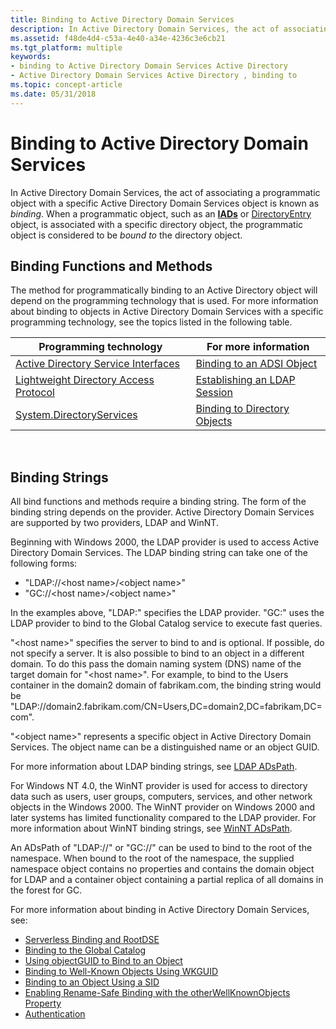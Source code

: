 ```yaml
---
title: Binding to Active Directory Domain Services
description: In Active Directory Domain Services, the act of associating a programmatic object with a specific Active Directory Domain Services object is known as binding.
ms.assetid: f48de4d4-c53a-4e40-a34e-4236c3e6cb21
ms.tgt_platform: multiple
keywords:
- binding to Active Directory Domain Services Active Directory
- Active Directory Domain Services Active Directory , binding to
ms.topic: concept-article
ms.date: 05/31/2018
---
```


# Binding to Active Directory Domain Services

In Active Directory Domain Services, the act of associating a programmatic object with a specific Active Directory Domain Services object is known as *binding*. When a programmatic object, such as an [**IADs**](/windows/desktop/api/iads/nn-iads-iads) or [DirectoryEntry](/dotnet/api/system.directoryservices.directoryentry?view=dotnet-plat-ext-3.1&preserve-view=true) object, is associated with a specific directory object, the programmatic object is considered to be *bound to* the directory object.

## Binding Functions and Methods

The method for programmatically binding to an Active Directory object will depend on the programming technology that is used. For more information about binding to objects in Active Directory Domain Services with a specific programming technology, see the topics listed in the following table.



| Programming technology                                                                       | For more information                                                           |
|----------------------------------------------------------------------------------------------|--------------------------------------------------------------------------------|
| [Active Directory Service Interfaces](/windows/desktop/ADSI/active-directory-service-interfaces-adsi)         | [Binding to an ADSI Object](/windows/desktop/ADSI/binding-to-an-adsi-object)                    |
| [Lightweight Directory Access Protocol](/previous-versions/windows/desktop/ldap/lightweight-directory-access-protocol-ldap-api) | [Establishing an LDAP Session](/previous-versions/windows/desktop/ldap/establishing-an-ldap-session)              |
| [System.DirectoryServices](/dotnet/api/system.directoryservices)                 | [Binding to Directory Objects](/previous-versions/ms180840(v=vs.90)) |



 

## Binding Strings

All bind functions and methods require a binding string. The form of the binding string depends on the provider. Active Directory Domain Services are supported by two providers, LDAP and WinNT.

Beginning with Windows 2000, the LDAP provider is used to access Active Directory Domain Services. The LDAP binding string can take one of the following forms:

-   "LDAP://\<host name\>/\<object name\>"
-   "GC://\<host name\>/\<object name\>"

In the examples above, "LDAP:" specifies the LDAP provider. "GC:" uses the LDAP provider to bind to the Global Catalog service to execute fast queries.

"&lt;host name&gt;" specifies the server to bind to and is optional. If possible, do not specify a server. It is also possible to bind to an object in a different domain. To do this pass the domain naming system (DNS) name of the target domain for "&lt;host name&gt;". For example, to bind to the Users container in the domain2 domain of fabrikam.com, the binding string would be "LDAP://domain2.fabrikam.com/CN=Users,DC=domain2,DC=fabrikam,DC=com".

"&lt;object name&gt;" represents a specific object in Active Directory Domain Services. The object name can be a distinguished name or an object GUID.

For more information about LDAP binding strings, see [LDAP ADsPath](/windows/desktop/ADSI/ldap-adspath).

For Windows NT 4.0, the WinNT provider is used for access to directory data such as users, user groups, computers, services, and other network objects in the Windows 2000. The WinNT provider on Windows 2000 and later systems has limited functionality compared to the LDAP provider. For more information about WinNT binding strings, see [WinNT ADsPath](/windows/desktop/ADSI/winnt-adspath).

An ADsPath of "LDAP://" or "GC://" can be used to bind to the root of the namespace. When bound to the root of the namespace, the supplied namespace object contains no properties and contains the domain object for LDAP and a container object containing a partial replica of all domains in the forest for GC.

For more information about binding in Active Directory Domain Services, see:

-   [Serverless Binding and RootDSE](serverless-binding-and-rootdse.md)
-   [Binding to the Global Catalog](binding-to-the-global-catalog.md)
-   [Using objectGUID to Bind to an Object](using-objectguid-to-bind-to-an-object.md)
-   [Binding to Well-Known Objects Using WKGUID](binding-to-well-known-objects-using-wkguid.md)
-   [Binding to an Object Using a SID](binding-to-an-object-using-a-sid.md)
-   [Enabling Rename-Safe Binding with the otherWellKnownObjects Property](enabling-rename-safe-binding-with-the-otherwellknownobjects-property.md)
-   [Authentication](authentication.md)

 

 
